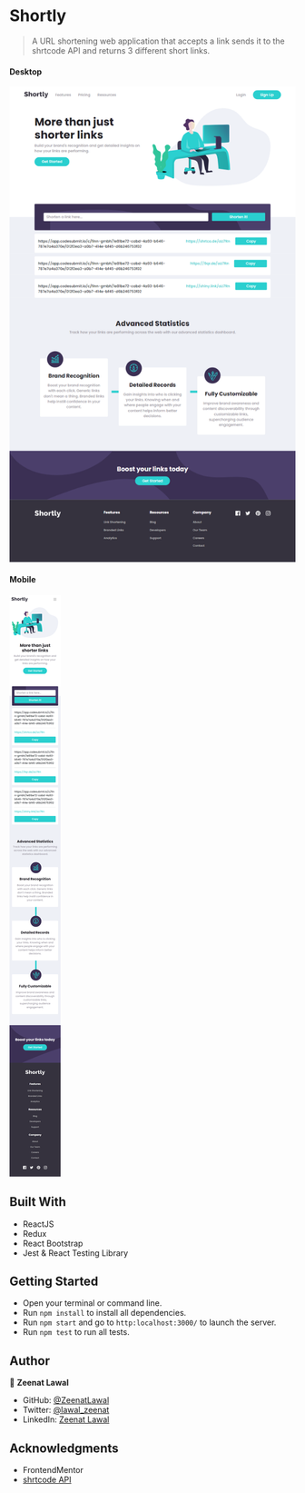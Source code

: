 # Shortly
> A URL shortening web application that accepts a link sends it to the shrtcode API and returns 3 different short links.

#### Desktop
![screenshot](./src/images/desktop.png)

#### Mobile
![screenshot](./src/images/mobile.png)

## Built With

- ReactJS
- Redux
- React Bootstrap
- Jest & React Testing Library

## Getting Started

- Open your terminal or command line.
- Run `npm install` to install all dependencies.
- Run `npm start` and go to `http:localhost:3000/` to launch the server.
- Run `npm test` to run all tests.

## Author

👤 **Zeenat Lawal**

- GitHub: [@ZeenatLawal](https://github.com/ZeenatLawal)
- Twitter: [@lawal_zeenat](https://twitter.com/lawal_zeenat)
- LinkedIn: [Zeenat Lawal](https://www.linkedin.com/in/zeenatlawal)

## Acknowledgments

- FrontendMentor
- [shrtcode API](https://app.shrtco.de/docs)